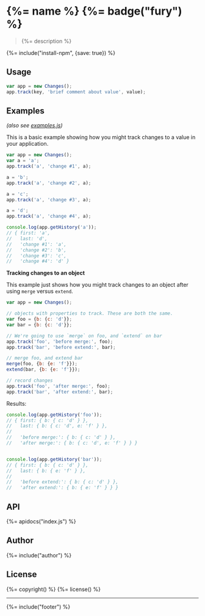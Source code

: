 # {%= name %} {%= badge("fury") %}

> {%= description %}

{%= include("install-npm", {save: true}) %}

## Usage

```js
var app = new Changes();
app.track(key, 'brief comment about value', value);
```

## Examples

_(also see [examples.js](./examples.js))_

This is a basic example showing how you might track changes to a value in your application.

```js
var app = new Changes();
var a = 'a';
app.track('a', 'change #1', a);

a = 'b';
app.track('a', 'change #2', a);

a = 'c';
app.track('a', 'change #3', a);

a = 'd';
app.track('a', 'change #4', a);

console.log(app.getHistory('a'));
// { first: 'a',
//   last: 'd',
//   'change #1': 'a',
//   'change #2': 'b',
//   'change #3': 'c',
//   'change #4': 'd' }
```

**Tracking changes to an object**

This example just shows how you might track changes to an object after using `merge` versus `extend`.

```js
var app = new Changes();

// objects with properties to track. These are both the same.
var foo = {b: {c: 'd'}};
var bar = {b: {c: 'd'}};

// We're going to use `merge` on foo, and `extend` on bar
app.track('foo', 'before merge:', foo);
app.track('bar', 'before extend:', bar);

// merge foo, and extend bar
merge(foo, {b: {e: 'f'}});
extend(bar, {b: {e: 'f'}});

// record changes
app.track('foo', 'after merge:', foo);
app.track('bar', 'after extend:', bar);
```

Results:

```js
console.log(app.getHistory('foo'));
// { first: { b: { c: 'd' } },
//   last: { b: { c: 'd', e: 'f' } },
//
//   'before merge:': { b: { c: 'd' } },
//   'after merge:': { b: { c: 'd', e: 'f' } } }


console.log(app.getHistory('bar'));
// { first: { b: { c: 'd' } },
//   last: { b: { e: 'f' } },
//
//   'before extend:': { b: { c: 'd' } },
//   'after extend:': { b: { e: 'f' } } }
```

## API
{%= apidocs("index.js") %}

## Author
{%= include("author") %}

## License
{%= copyright() %}
{%= license() %}

***

{%= include("footer") %}
